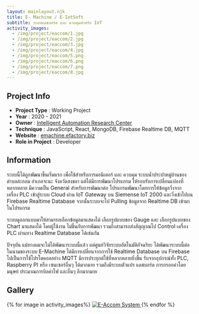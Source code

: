 ```yaml
---
layout: mainlayout.njk
title: E- Machine / E-IotSoft
subtitle: ระบบแดชบอร์ด และ ควบคุมสำหรับ IoT 
activity_images:
  - /img/project/eaccom/1.jpg
  - /img/project/eaccom/2.jpg
  - /img/project/eaccom/3.jpg
  - /img/project/eaccom/4.jpg
  - /img/project/eaccom/5.png
  - /img/project/eaccom/6.png
  - /img/project/eaccom/7.png
  - /img/project/eaccom/8.jpg
---
```


## Project Info

- **Project Type** : Working Project
- **Year** : 2020 - 2021
- **Owner** : [Intelligent Automation Research Center](https://iarc.psu.ac.th)
- **Technique** : JavaScript, React, MongoDB, Firebase Realtime DB, MQTT
- **Website** : [emachine.efactory.biz](https://emachine.efactory.biz)
- **Role in Project** : Developer

## Information

ระบบนี้ได้ถูกพัฒนาขึ้นเริ่มแรก เพื่อใช้สำหรับการมอนิเตอร์ และ ควบคุม ระบบน้ำประปาหมู่บ้านของตำบลสะกอม อำเภอจะนะ จังหวัดสงขลา แต่ได้มีการพัฒนาโปรแกรม ให้รอบรับการเปลี่ยนแปลงที่หลากหลาย มีความเป็น General สำหรับการพัฒนาต่อ โปรแกรมพัฒนาโดยการให้ข้อมูลวิ่งจากเครื่อง PLC เข้าสู่ระบบ Cloud ผ่าน IoT Gateway บน Siemense IoT 2000 และวิ่งเข้าไปบน Firebase Realtime Database จากนั้นระบบจะไป Pulling ข้อมูลจาก Realtime DB เข้ามาในโปรแกรม 

ระบบดูออกแบบมาให้สามารถเลือกข้อมูลมาแสดงได้ เลือกรูปแบบของ Gauge และ เลือกรูปแบบของ Chart มาแสดงได้ โดยผู้ใช้งาน ไม่ขึ้นกับการพัฒนา รวมถึงสามารถส่งสัญญาณไป Control เครื่อง PLC ผ่านทาง Realtime Database ได้เช่นกัน

ปัจจุบัน แม้ทางผมจะไม่ได้พัฒนาระบบนี้แล้ว แต่ศูนย์วิจัยระบบอัตโนมัติอัจฉริยะ ได้พัฒนาระบบนี้ต่อ ในนามของระบบ E-Machine ได้มีการเปลี่ยนจากการใช้ Realtime Database บน Firebase ไปเป็นการใช้โปรโตคอลอย่าง MQTT มีการประยุกต์ใช้ที่หลากหลายยิ่งขึ้น รับจากอุปกรณ์ทั้ง PLC, Raspberry PI หรือ เซนเซอร์อื่นๆ ได้มากมาย รวมถึงมีระบบตัวแปร แดชบอร์ด การกรอกค่าโดยมนุษย์ ประมาณการบิลค่าไฟ และอื่นๆ อีกมากมาย

## Gallery

<div class="grid grid-cols-3 md:grid-cols-4 gap-4">
{% for image in activity_images%}
<a href="{{image}}" target="_blank">
<img src="{{ image }}" alt="E-Accom System" class="h-48 image-cover  max-w-full cursor-pointer hover:shadow-lg  rounded-sm" />
</a>
{% endfor %}
</div>

<!-- <html>
{% gallery "eaccom" %}
{% for image in activity_images %}
{% galleryImage image, "hi" %}
{% endfor %}
{% endgallery %}
</html> -->
